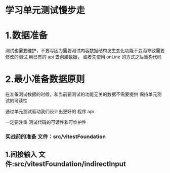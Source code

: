 # 学习单元测试慢步走

# 1.数据准备

测试也需要维护，不要写因为需要测试内容数据结构发生变化功能不变而导致需要修改的测试,用已有的 api 去创建数据，
或者先使用 onLine 的方式之后重构代码

# 2.最小准备数据原则

在准备测试数据的时候，和当前要测试的功能无关的数据不需要提供 保持单元测试的可读性

通过单元测试驱动我们设计出更好的 程序 api

一定要注重 测试代码的可读性和可维护性

### 实战前的准备 文件：src/vitestFoundation

## 1.间接输入 文件:src/vitestFoundation/indirectInput
